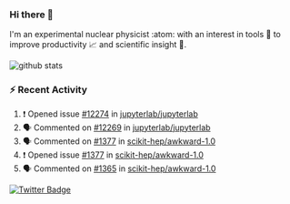 ### Hi there 👋 

I'm an experimental nuclear physicist :atom: with an interest in tools :wrench: to improve productivity :chart_with_upwards_trend: and scientific insight :telescope:.

![github stats](https://github-readme-stats.vercel.app/api?username=agoose77&show_icons=true&hide_rank=true&hide_title=true&bg_color=30,e76445,904e95&text_color=efe3ec&icon_color=efe3ec)
<!--
**agoose77/agoose77** is a ✨ _special_ ✨ repository because its `README.md` (this file) appears on your GitHub profile.

Here are some ideas to get you started:

- 🔭 I’m currently working on ...
- 🌱 I’m currently learning ...
- 👯 I’m looking to collaborate on ...
- 🤔 I’m looking for help with ...
- 💬 Ask me about ...
- 📫 How to reach me: ...
- 😄 Pronouns: ...
- ⚡ Fun fact: ...
-->

### :zap: Recent Activity
<!--START_SECTION:activity-->
1. ❗️ Opened issue [#12274](https://github.com/jupyterlab/jupyterlab/issues/12274) in [jupyterlab/jupyterlab](https://github.com/jupyterlab/jupyterlab)
2. 🗣 Commented on [#12269](https://github.com/jupyterlab/jupyterlab/issues/12269) in [jupyterlab/jupyterlab](https://github.com/jupyterlab/jupyterlab)
3. 🗣 Commented on [#1377](https://github.com/scikit-hep/awkward-1.0/issues/1377) in [scikit-hep/awkward-1.0](https://github.com/scikit-hep/awkward-1.0)
4. ❗️ Opened issue [#1377](https://github.com/scikit-hep/awkward-1.0/issues/1377) in [scikit-hep/awkward-1.0](https://github.com/scikit-hep/awkward-1.0)
5. 🗣 Commented on [#1365](https://github.com/scikit-hep/awkward-1.0/issues/1365) in [scikit-hep/awkward-1.0](https://github.com/scikit-hep/awkward-1.0)
<!--END_SECTION:activity-->


[![Twitter Badge](https://img.shields.io/twitter/follow/agoose77?style=flat-square&logo=Twitter&logoColor=white&color=cornflowerblue)](https://twitter.com/agoose77)
